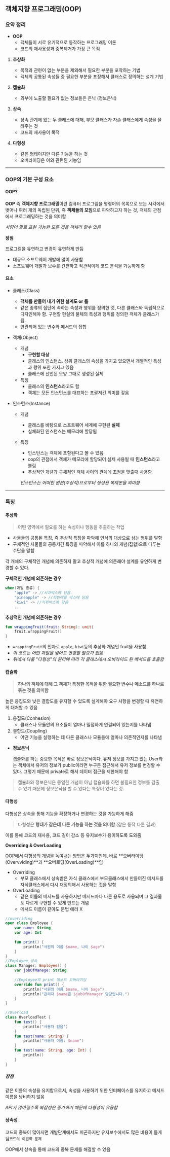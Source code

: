 ## 객체지향 프로그래밍(OOP)

### 요약 정리

- **OOP**
  - 객체들이 서로 유기적으로 동작하는 프로그래밍 이론
  - 코드의 재사용성과 중복제거가 가장 큰 목적

1. **추상화**
   * 목적과 관련이 없는 부분을 제외해서 필요한 부분을 포착하는 기법
   * 객체의 공통된 속성들 중 필요한 부분을 포장해서 클래스로 정의하는 설계 기법
2. **캡슐화**
   * 외부에 노출할 필요가 없는 정보들은 은닉 (정보은닉)

3. **상속**
   * 상속 관계에 있는 두 클래스에 대해, 부모 클래스가 자손 클래스에게 속성을 물려주는 것
   * 코드의 재사용이 목적

4. **다형성**
   * 같은 형태이지만 다른 기능을 하는 것
   * 오버라이딩은 이와 관련된 기능임

---

### OOP의 기본 구성 요소

#### OOP?

**OOP** 즉 **객체지향 프로그래밍**이란
컴퓨터 프로그램을 명령어의 목록으로 보는 시각에서 벗어나
여러 개의 독립된 단위, 즉 **객체들의 모임**으로 파악하고자 하는 것,
객체의 관점에서 프로그래밍하는 것을 의미함

*사람이 말로 표현 가능한 모든 것을 객체라 할수 있음*

**장점**

프로그램을 유연하고 변경이 유연하게 만듬

+ 대규모 소프트웨어 개발에 많이 사용함
+ 소프트웨어 개발과 보수를 간편하고 직관적이게 코드 분석을 가능하게 함

#### 요소

* 클래스(Class)

  * **객체를 만들어 내기 위한 설계도 or 틀**
  * 같은 종류의 집단에 속하는 속성과 행위를 정의한 것, 다른 클래스와 독립적으로 디자인해야 함. 구현할 현실의 물체의 특성과 행위를 정의한 객체가 클래스가 됨.
  * 연관되어 있는 변수와 메서드의 집합

* 객체(Object)

  * 개념
    * **구현할 대상**
    * 클래스의 인스턴스. 상위 클래스의 속성을 가지고 있으면서 개별적인 특성과 행위 또한 가지고 있음
    * 클래스에 선언된 모양 그대로 생성된 실체
  * 특징
    * 클래스의 **인스턴스**라고도 함
    * 객체는 모든 인스턴스를 대표하는 포괄저긴 의미를 갖음

* 인스턴스(Instance)

  * 개념

    * 클래스를 바탕으로 소프트웨어 세계에 구현된 **실체**
    * 실체화된 인스턴스는 메모리에 할당됨

  * 특징

    * 인스턴스는 객체에 포함된다고 볼 수 있음
    * oop의 관점에서 객체가 메모리에 할당되어 실제 사용될 때 **인스턴스**라고 불림
    * 추상적인 개념과 구체적인 객체 사이의 관계에 초점을 맞출때 사용함

    *인스턴스는 어떠한 원본(추상적)으로부터 생성된 복제본을 의미함*



---

### 특징

#### 추상화

> 어떤 영역에서 필요를 하는 속성이나 행동을 추출하는 작업

* 사물들의 공통된 특징, 즉 추상적 특징을 파악해 인식의 대상으로 삼는 행위를 말함
* 구체적인 사물들의 공통저긴 특징을 파악해서 이를 하나의 개념(집합)으로 다루는 수단을 말함

각 개체의 구체적인 개념에 의존하지 말고 추상적 개념에 의존래야 설계를 유연하게 변경할 수 있다.

**구체적인 개념에 의존하는 경우**

```kotlin
when(과일 종류) {
    "apple" -> //사과박스에 담음
    "pineapple" -> //파인애플 박스에 담음
    "kiwi" -> //키위박스에 담음
    ...
```

**추상적인 개념에 의존하는 경우**

```kotlin
fun wrappingFruit(fruit: String): unit{
    fruit.wrappingFruit()
}
```

* `wrappingFruit`의 인자로 `apple`, `kiwi`등의 추상화 개념인 fruit을 사용함
* *이 코드는 어떤 과일을 넣어도 변경할 필요가 없음*
* *뒤에서 다룰 "다형성"의 원리에 따라 각 클래스에서 오버라이드 된 메서드를 호출함*

#### 캡슐화

> **하나의 객체에 대해 그 객체가 특정한 목적을 위한**
> **필요한 변수나 메소드를 하나로 묶는 것을 의미함**

높은 응집도와 낮은 결합도를 유지할 수 있도록 설계해야 요구 사항을 변경할 때 유연하게 대처할 수 있음

1. 응집도(Conhesion)
   * 클래스나 모듈안의 요소들이 얼마나 밀접하게 연결되어 있는지를 나타냄
2. 결합도(Coupling)
   + 어떤 기능을 실행하는 데 다른 클래스나 모듈들에 얼마나 의존적인지를 나타냄

* **정보은닉**

  캡슐화를 하는 중요한 목적은 바로 정보은닉이다. 유저 정보를 가지고 있는 User라는 객체에서 유저의 정보가 public이라면 누구든 접근해서 유저 정보를 변경할 수 있다. 그렇기 때문에 private로 해서 데이터 접근을 제한해야 함

> 캡슐화와 정보은닉은 동일한 개념이 아님
> 캡슐화를 하면 불필요한 정보를 감출 수 있기 때문에 정보은닉을 할 수 있다는 특징이 있다는 것.

#### 다형성

다형성은 상속을 통해 기능을 확장하거나 변경하는 것을 가능하게 해줌

> 다형성은 **형태가 같은데 다른 기능을 하는 것을 의미함**
> (같은 동작 다른 결과) 

이를 통해 코드의 재사용, 코드 길이 감소 등 유지보수가 용이하도록 도와줌

**Overriding & OverLoading**

OOP에서 다형성의 개념을 녹여내는 방법은 두가지인데, 바로 **오버라이딩(Overvviding)**과 **오버로딩(OverLoading)**임 

* Overriding
  * 부모 클래스에서 상속받은 자식 클래스에서 부모클래스에서 만들어진 메서드를 자식클래스에서 다시 재정의해서 사용하는 것을 말함
* OverLoading
  * 같은 이름의 메서드를 사용하지만 메서드마다 다른 용도로 사용되며 그 결과물도 다르게 구현할 수 있게 만드는 개념
  * 메서드 이름이 같아도 문법 에러 X

```kotlin
//overriding
open class Employee {
    var name: String
    var age: Int
    
    fun print() {
        println("사원의 이름 $name, 나이 $age")
    }
}
//Employee 상속
class Manager: Employee() {
    var jobOfManege: String
    
    //Employee의 print 메소드 오버라이딩
    override fun print() {
        println("사원의 이름 $name, 나이 $age")
        println("관리자 $name은 $jobOfManager 담당입니다.")
    }
}

//Overload
class OverloadTest {
    fun test() {
        println("사용자 없음")
    }
    fun test(name: String) {
        println("사용자 이름: $name")
    }
    fun test(name: String, age: Int) {
        println()
    }
}
```

##### 장점

같은 이름의 속성을 유지함으로서, 속성을 사용하기 위한 인터페이스를 유지하고 메서드 이름을 낭비하지 않음

*API가 많아질수록 복잡성은 증가하기 때문에 다형성이 유용함*

#### 상속성

코드의 중복이 많아지면 개발단계에서도  피곤하지만 유지보수에서도 많은 비용이 들게 됨`코드의 이원화 문제`

OOP에서 상속을 통해 코드의 중복 문제를 해결할 수 있음

